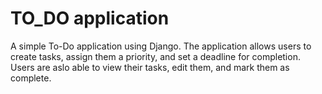 # TO_DO application
 A simple To-Do application using Django. The application  allows users to create tasks, assign them a priority, and set a deadline for completion. Users are aslo  able to view their tasks, edit them, and mark them as complete.
